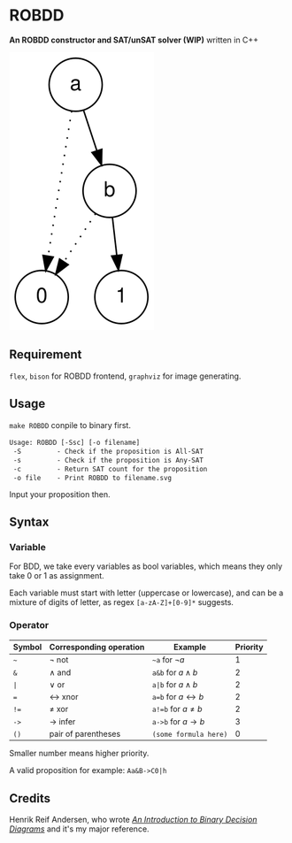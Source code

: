 # ROBDD

**An ROBDD constructor and SAT/unSAT solver (WIP)** written in C++

<img src="./example.svg" style="margin-left:auro;margin-right:auto">

## Requirement

`flex`, `bison` for ROBDD frontend, `graphviz` for image generating.

## Usage

`make ROBDD` conpile to binary first.

~~~~
Usage: ROBDD [-Ssc] [-o filename]
 -S         - Check if the proposition is All-SAT
 -s         - Check if the proposition is Any-SAT
 -c         - Return SAT count for the proposition
 -o file    - Print ROBDD to filename.svg
~~~~

Input your proposition then.

## Syntax

### Variable

For BDD, we take every variables as bool variables, which means they only take 0 or 1 as assignment.

Each variable must start with letter (uppercase or lowercase), and can be a mixture of digits of letter, as regex `[a-zA-Z]+[0-9]*` suggests.

### Operator

| Symbol | Corresponding operation | Example                        | Priority |
| ------ | ----------------------- | ------------------------------ | -------- |
| `~`    | $\neg$ not              | `~a` for $\neg a$              | 1        |
| `&`    | $\wedge$ and            | `a&b` for $a\wedge b$          | 2        |
| `\|`   | $\vee$ or               | `a\|b` for $a\wedge b$         | 2        |
| `=`    | $\leftrightarrow$ xnor  | `a=b` for $a\leftrightarrow b$ | 2        |
| `!=`   | $\neq$ xor              | `a!=b` for $a\neq b$           | 2        |
| `->`   | $\rightarrow$ infer     | `a->b` for $a\rightarrow b$    | 3        |
| `()`   | pair of parentheses     | `(some formula here)`          | 0        |

Smaller number means higher priority.

A valid proposition for example: `Aa&B->C0|h`

## Credits

Henrik Reif Andersen, who wrote *[An Introduction to Binary Decision Diagrams](https://www.cs.utexas.edu/~isil/cs389L/bdd.pdf)* and it's my major reference.